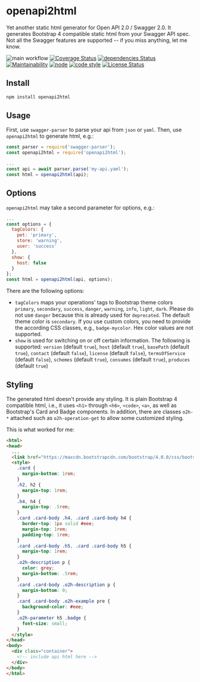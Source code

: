 # openapi2html

Yet another static html generator for Open API 2.0 / Swagger 2.0. It generates Bootstrap 4 compatible static html from your Swagger API spec. Not all the Swagger features are supported -- if you miss anything, let me know.

![main workflow](https://github.com/funny-bytes/openapi2html/actions/workflows/main.yml/badge.svg)
[![Coverage Status](https://coveralls.io/repos/github/funny-bytes/openapi2html/badge.svg?branch=master)](https://coveralls.io/github/funny-bytes/openapi2html?branch=master)
[![dependencies Status](https://david-dm.org/funny-bytes/openapi2html/status.svg)](https://david-dm.org/funny-bytes/openapi2html)
[![Maintainability](https://api.codeclimate.com/v1/badges/cd10c9d71a7f675c43dc/maintainability)](https://codeclimate.com/github/funny-bytes/openapi2html/maintainability)
[![node](https://img.shields.io/node/v/openapi2html.svg)]()
[![code style](https://img.shields.io/badge/code_style-airbnb-brightgreen.svg)](https://github.com/airbnb/javascript)
[![License Status](http://img.shields.io/npm/l/openapi2html.svg)]()

## Install

```bash
npm install openapi2html
```

## Usage

First, use `swagger-parser` to parse your api from `json` or `yaml`. Then, use `openapi2html` to generate html, e.g.:
```js
const parser = require('swagger-parser');
const openapi2html = require('openapi2html');

...
const api = await parser.parse('my-api.yaml');
const html = openapi2html(api);
```

## Options

`openapi2html` may take a second parameter for options, e.g.:
```js
...
const options = {
  tagColors: {
    pet: 'primary',
    store: 'warning',
    user: 'success'
  },
  show: {
    host: false
  }
};
const html = openapi2html(api, options);
```
There are the following options:
* `tagColors` maps your operations' tags to Bootstrap theme colors `primary`, `secondary`, `success`, `danger`, `warning`, `info`, `light`, `dark`. Please do not use `danger` because this is already used for `deprecated`. The default theme color is `secondary`. If you use custom colors, you need to provide the according CSS classes, e.g., `badge-mycolor`. Hex color values are not supported.
* `show` is used for switching on or off certain information. The following is supported: `version` (default `true`), `host` (default `true`), `basePath` (default `true`), `contact` (default `false`), `license` (default `false`), `termsOfService` (default `false`), `schemes` (default `true`), `consumes` (default `true`), `produces` (default `true`)

## Styling

The generated html doesn't provide any styling. It is plain Bootstrap 4 compatible html, i.e.,
it uses `<h1>` through `<h6>`, `<code>`, `<a>`, as well as Bootstrap's Card and Badge components.
In addition, there are classes `o2h-*` attached such as
`o2h-operation-get` to allow some customized styling.

This is what worked for me:
```html
<html>
<head>
  ...
  <link href="https://maxcdn.bootstrapcdn.com/bootstrap/4.0.0/css/bootstrap.min.css" rel="stylesheet">
  <style>
    .card {
      margin-bottom: 1rem;
    }
    .h2, h2 {
      margin-top: 1rem;
    }
    .h4, h4 {
      margin-top: .5rem;
    }
    .card .card-body .h4, .card .card-body h4 {
      border-top: 1px solid #eee;
      margin-top: 1rem;
      padding-top: 1rem;
    }
    .card .card-body .h5, .card .card-body h5 {
      margin-top: 1rem;
    }
    .o2h-description p {
      color: grey;
      margin-bottom: .5rem;
    }
    .card .card-body .o2h-description p {
      margin-bottom: 0;
    }
    .card .card-body .o2h-example pre {
      background-color: #eee;
    }
    .o2h-parameter h5 .badge {
      font-size: small;
    }
  </style>
</head>
<body>
  <div class="container">
    <!-- include api html here -->
  </div>
</body>
</html>
```

